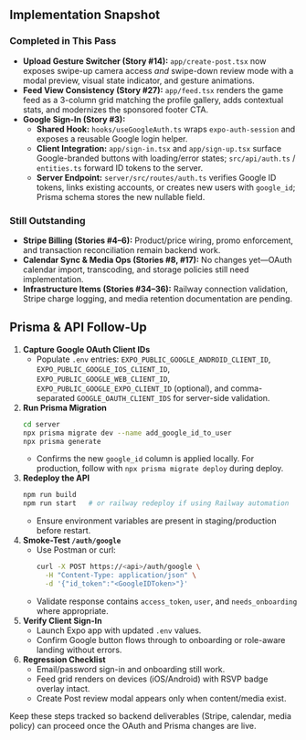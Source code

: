 ## Implementation Snapshot

### Completed in This Pass
- **Upload Gesture Switcher (Story #14):** `app/create-post.tsx` now exposes swipe-up camera access _and_ swipe-down review mode with a modal preview, visual state indicator, and gesture animations.
- **Feed View Consistency (Story #27):** `app/feed.tsx` renders the game feed as a 3-column grid matching the profile gallery, adds contextual stats, and modernizes the sponsored footer CTA.
- **Google Sign-In (Story #3):**
  - **Shared Hook:** `hooks/useGoogleAuth.ts` wraps `expo-auth-session` and exposes a reusable Google login helper.
  - **Client Integration:** `app/sign-in.tsx` and `app/sign-up.tsx` surface Google-branded buttons with loading/error states; `src/api/auth.ts` / `entities.ts` forward ID tokens to the server.
  - **Server Endpoint:** `server/src/routes/auth.ts` verifies Google ID tokens, links existing accounts, or creates new users with `google_id`; Prisma schema stores the new nullable field.

### Still Outstanding
- **Stripe Billing (Stories #4–6):** Product/price wiring, promo enforcement, and transaction reconciliation remain backend work.
- **Calendar Sync & Media Ops (Stories #8, #17):** No changes yet—OAuth calendar import, transcoding, and storage policies still need implementation.
- **Infrastructure Items (Stories #34–36):** Railway connection validation, Stripe charge logging, and media retention documentation are pending.

## Prisma & API Follow-Up
1. **Capture Google OAuth Client IDs**
   - Populate `.env` entries: `EXPO_PUBLIC_GOOGLE_ANDROID_CLIENT_ID`, `EXPO_PUBLIC_GOOGLE_IOS_CLIENT_ID`, `EXPO_PUBLIC_GOOGLE_WEB_CLIENT_ID`, `EXPO_PUBLIC_GOOGLE_EXPO_CLIENT_ID` (optional), and comma-separated `GOOGLE_OAUTH_CLIENT_IDS` for server-side validation.
2. **Run Prisma Migration**
   ```bash
   cd server
   npx prisma migrate dev --name add_google_id_to_user
   npx prisma generate
   ```
   - Confirms the new `google_id` column is applied locally. For production, follow with `npx prisma migrate deploy` during deploy.
3. **Redeploy the API**
   ```bash
   npm run build
   npm run start   # or railway redeploy if using Railway automation
   ```
   - Ensure environment variables are present in staging/production before restart.
4. **Smoke-Test `/auth/google`**
   - Use Postman or curl:
     ```bash
     curl -X POST https://<api>/auth/google \
       -H "Content-Type: application/json" \
       -d '{"id_token":"<GoogleIDToken>"}'
     ```
   - Validate response contains `access_token`, `user`, and `needs_onboarding` where appropriate.
5. **Verify Client Sign-In**
   - Launch Expo app with updated `.env` values.
   - Confirm Google button flows through to onboarding or role-aware landing without errors.
6. **Regression Checklist**
   - Email/password sign-in and onboarding still work.
   - Feed grid renders on devices (iOS/Android) with RSVP badge overlay intact.
   - Create Post review modal appears only when content/media exist.

Keep these steps tracked so backend deliverables (Stripe, calendar, media policy) can proceed once the OAuth and Prisma changes are live.
